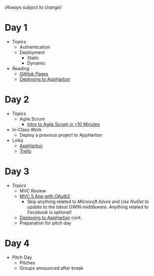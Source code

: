 _(Always subject to change)_

# Day 1
- Topics
  - Authentication
  - Deployment
    - Static
    - Dynamic
- Reading
  - [GitHub Pages](https://pages.github.com/)
  - [Deploying to AppHarbor](hosting_mvc_appharbor.md)

# Day 2
- Topics
  - Agile Scrum
    - [Intro to Agile Scrum in <10 Minutes](https://www.youtube.com/watch?v=XU0llRltyFM)
- In-Class Work
  - Deploy a previous project to AppHarbor
- Links
  - [AppHarbor](https://appharbor.com/)
  - [Trello](https://trello.com/)

# Day 3
- Topics
  - MVC Review
  - [MVC 5 App with OAuth2](https://www.asp.net/mvc/overview/security/create-an-aspnet-mvc-5-app-with-facebook-and-google-oauth2-and-openid-sign-on)
    - Skip anything related to _Microsoft Azure_ and _Use NuGet to update to the latest OWIN middleware_. Anything related to _Facebook_ is optional!
  - [Deploying to AppHarbor](hosting_mvc_appharbor.md) cont.
  - Preparation for pitch day

# Day 4
- Pitch Day
  - Pitches
  - Groups announced after break
